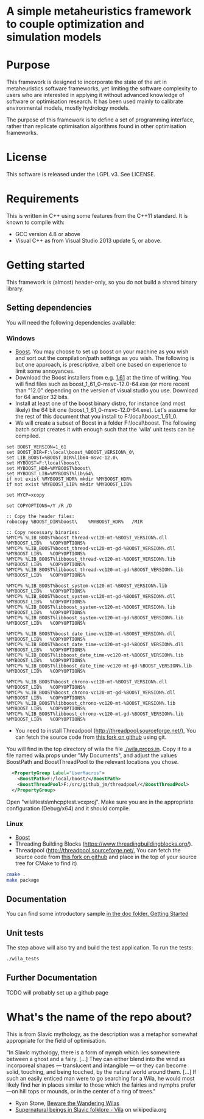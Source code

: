 A simple metaheuristics framework to couple optimization and simulation models
==============================================

# Purpose

This framework is designed to incorporate the state of the art in metaheuristics software frameworks, yet limiting the software complexity to users who are interested in applying it without advanced knowledge of software or optimisation research. It has been used mainly to calibrate environmental models, mostly hydrology models.

The purpose of this framework is to define a set of programming interface, rather than replicate optimisation algorithms found in other optimisation frameworks.

# License

This software is released under the LGPL v3. See LICENSE.

# Requirements

This is written in C++ using some features from the C++11 standard. It is known to compile with:

* GCC version 4.8 or above
* Visual C++ as from Visual Studio 2013 update 5, or above.

# Getting started

This framework is (almost) header-only, so you do not build a shared binary library. 

## Setting dependencies

You will need the following dependencies available:

### Windows

* [Boost](http://www.boost.org/). You may choose to set up boost on your machine as you wish and sort out the compilation/path settings as you wish. The following is but one approach, is prescriptive, albeit one based on experience to limit some annoyances.
 * Download the Boost installers from e.g. [1.61](https://sourceforge.net/projects/boost/files/boost-binaries/1.61.0) at the time of writing. You will find files such as boost_1_61_0-msvc-12.0-64.exe (or more recent than "12.0" depending on the version of visual studio you use. Download for 64 and/or 32 bits.
 * Install at least one of the boost binary distro, for instance (and most likely) the 64 bit one (boost_1_61_0-msvc-12.0-64.exe). Let's assume for the rest of this document that you install to F:\local\boost_1_61_0\. 
 * We will create a subset of Boost in a folder F:\local\boost.  The following batch script creates it with enough such that the 'wila' unit tests can be compiled.

```
set BOOST_VERSION=1_61
set BOOST_DIR=F:\local\boost_%BOOST_VERSION%_0\
set LIB_BOOST=%BOOST_DIR%lib64-msvc-12.0\
set MYBOOST=F:\local\boost\
set MYBOOST_HDR=%MYBOOST%boost\
set MYBOOST_LIB=%MYBOOST%lib\64\ 
if not exist %MYBOOST_HDR% mkdir %MYBOOST_HDR%
if not exist %MYBOOST_LIB% mkdir %MYBOOST_LIB%

set MYCP=xcopy

set COPYOPTIONS=/Y /R /D

:: Copy the header files:
robocopy %BOOST_DIR%boost\    %MYBOOST_HDR%   /MIR

:: Copy necessary binaries:
%MYCP% %LIB_BOOST%boost_thread-vc120-mt-%BOOST_VERSION%.dll          %MYBOOST_LIB%   %COPYOPTIONS%
%MYCP% %LIB_BOOST%boost_thread-vc120-mt-gd-%BOOST_VERSION%.dll       %MYBOOST_LIB%   %COPYOPTIONS%
%MYCP% %LIB_BOOST%libboost_thread-vc120-mt-%BOOST_VERSION%.lib       %MYBOOST_LIB%   %COPYOPTIONS%
%MYCP% %LIB_BOOST%libboost_thread-vc120-mt-gd-%BOOST_VERSION%.lib    %MYBOOST_LIB%   %COPYOPTIONS%
                                                                    
%MYCP% %LIB_BOOST%boost_system-vc120-mt-%BOOST_VERSION%.lib          %MYBOOST_LIB%   %COPYOPTIONS%
%MYCP% %LIB_BOOST%boost_system-vc120-mt-gd-%BOOST_VERSION%.dll       %MYBOOST_LIB%   %COPYOPTIONS%
%MYCP% %LIB_BOOST%libboost_system-vc120-mt-%BOOST_VERSION%.lib       %MYBOOST_LIB%   %COPYOPTIONS%
%MYCP% %LIB_BOOST%libboost_system-vc120-mt-gd-%BOOST_VERSION%.lib    %MYBOOST_LIB%   %COPYOPTIONS%
                                                                    
%MYCP% %LIB_BOOST%boost_date_time-vc120-mt-%BOOST_VERSION%.dll       %MYBOOST_LIB%   %COPYOPTIONS%
%MYCP% %LIB_BOOST%boost_date_time-vc120-mt-gd-%BOOST_VERSION%.dll    %MYBOOST_LIB%   %COPYOPTIONS%
%MYCP% %LIB_BOOST%libboost_date_time-vc120-mt-%BOOST_VERSION%.lib    %MYBOOST_LIB%   %COPYOPTIONS%
%MYCP% %LIB_BOOST%libboost_date_time-vc120-mt-gd-%BOOST_VERSION%.lib %MYBOOST_LIB%   %COPYOPTIONS%
                                                                    
%MYCP% %LIB_BOOST%boost_chrono-vc120-mt-%BOOST_VERSION%.dll          %MYBOOST_LIB%   %COPYOPTIONS%
%MYCP% %LIB_BOOST%boost_chrono-vc120-mt-gd-%BOOST_VERSION%.dll       %MYBOOST_LIB%   %COPYOPTIONS%
%MYCP% %LIB_BOOST%libboost_chrono-vc120-mt-%BOOST_VERSION%.lib       %MYBOOST_LIB%   %COPYOPTIONS%
%MYCP% %LIB_BOOST%libboost_chrono-vc120-mt-gd-%BOOST_VERSION%.lib    %MYBOOST_LIB%   %COPYOPTIONS%
```

* You need to install Threadpool (http://threadpool.sourceforge.net/), You can fetch the source code from [this fork on github](https://github.com/jmp75/threadpool/tree/master) using git.

You will find in the top directory of wila the file [./wila.props.in](./wila.props.in). Copy it to a file named wila.props under "My Documents", and adjust the values BoostPath and BoostThreadPool to the relevant locations you chose.

```xml
  <PropertyGroup Label="UserMacros">
    <BoostPath>F:/local/boost/</BoostPath>
    <BoostThreadPool>F:/src/github_jm/threadpool/</BoostThreadPool>
  </PropertyGroup>
```

Open "wila\tests\mhcpptest.vcxproj". Make sure you are in the appropriate configuration (Debug/x64) and it should compile.

### Linux

* [Boost](http://www.boost.org/)
* Threading Building Blocks (https://www.threadingbuildingblocks.org/). 
* Threadpool (http://threadpool.sourceforge.net/, You can fetch the source code from [this fork on github](https://github.com/jmp75/threadpool/tree/master) and place in the top of your source tree for CMake to find it)

```sh
cmake .
make package
```

## Documentation

You can find some introductory sample [in the doc folder, Getting Started](./doc/GettingStarted.md)

## Unit tests

The step above will also try and build the test application. To run the tests:

```sh
./wila_tests
```

## Further Documentation

TODO will probably set up a github page

# What's the name of the repo about?

This is from Slavic mythology, as the description was a metaphor somewhat appropriate for the field of optimisation.

"In Slavic mythology, there is a form of nymph which lies somewhere between a ghost and a fairy. \[...\] They can either blend into the wind as incorporeal shapes — translucent and intangible — or they can become solid, touching, and being touched, by the natural world around them. \[...\] If such an easily enticed man were to go searching for a Wila, he would most likely find her in places similar to those which the fairies and nymphs prefer—on hill tops or mounds, or in the center of a ring of trees."

* Ryan Stone, [Beware the Wandering Wilas](http://www.ancient-origins.net/myths-legends-europe/beware-wandering-wilas-002273)
* [Supernatural beings in Slavic folklore - Vila](https://en.wikipedia.org/wiki/Supernatural_beings_in_Slavic_folklore#Vila) on wikipedia.org
